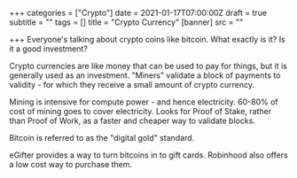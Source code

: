 +++
categories = ["Crypto"]
date = 2021-01-17T07:00:00Z
draft = true
subtitle = ""
tags = []
title = "Crypto Currency"
[banner]
src = ""

+++
Everyone's talking about crypto coins like bitcoin. What exactly is it? Is it a good investment?

Crypto currencies are like money that can be used to pay for things, but it is generally used as an investment. "Miners" validate a block of payments to validity - for which they receive a small amount of crypto currency.

Mining is intensive for compute power - and hence electricity. 60-80% of cost of mining goes to cover electricity. Looks for Proof of Stake, rather than Proof of Work, as a faster and cheaper way to validate blocks.

Bitcoin is referred to as the "digital gold" standard.

eGifter provides a way to turn bitcoins in to gift cards. Robinhood also offers a low cost way to purchase them.